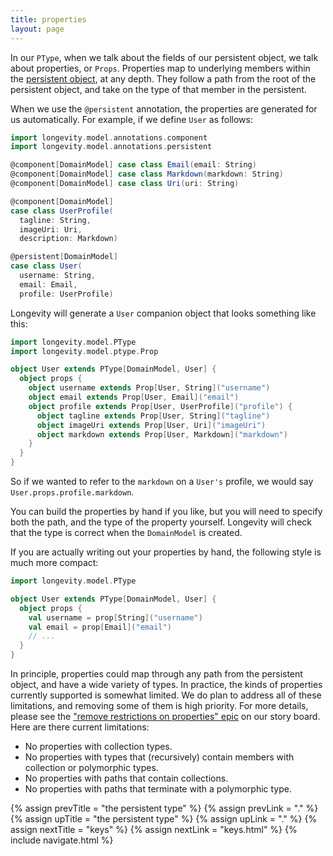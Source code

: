 ```yaml
---
title: properties
layout: page
---
```


In our `PType`, when we talk about the fields of our persistent object, we talk about properties, or
`Props`. Properties map to underlying members within the [persistent
object](../model/persistents.html), at any depth. They follow a path from the root of the persistent
object, and take on the type of that member in the persistent.

When we use the `@persistent` annotation, the properties are generated
for us automatically. For example, if we define `User` as follows:

```scala
import longevity.model.annotations.component
import longevity.model.annotations.persistent

@component[DomainModel] case class Email(email: String)
@component[DomainModel] case class Markdown(markdown: String)
@component[DomainModel] case class Uri(uri: String)

@component[DomainModel]
case class UserProfile(
  tagline: String,
  imageUri: Uri,
  description: Markdown)

@persistent[DomainModel]
case class User(
  username: String,
  email: Email,
  profile: UserProfile)
```                          

Longevity will generate a `User` companion object that looks something
like this:

```scala
import longevity.model.PType
import longevity.model.ptype.Prop

object User extends PType[DomainModel, User] {
  object props {
    object username extends Prop[User, String]("username")
    object email extends Prop[User, Email]("email")
    object profile extends Prop[User, UserProfile]("profile") {
      object tagline extends Prop[User, String]("tagline")
      object imageUri extends Prop[User, Uri]("imageUri")
      object markdown extends Prop[User, Markdown]("markdown")
    }
  }
}
```

So if we wanted to refer to the `markdown` on a `User's` profile, we would say
`User.props.profile.markdown`.

You can build the properties by hand if you like, but you will need to
specify both the path, and the type of the property yourself. Longevity
will check that the type is correct when the `DomainModel` is created.

If you are actually writing out your properties by hand, the following
style is much more compact:

```scala
import longevity.model.PType

object User extends PType[DomainModel, User] {
  object props {
    val username = prop[String]("username")
    val email = prop[Email]("email")
    // ...
  }
}
```

In principle, properties could map through any path from the persistent object, and have a wide
variety of types. In practice, the kinds of properties currently supported is somewhat limited. We
do plan to address all of these limitations, and removing some of them is high priority. For more
details, please see the ["remove restrictions on properties"
epic](https://www.pivotaltracker.com/epic/show/2975505) on our story board. Here are there current
limitations:

  - No properties with collection types.
  - No properties with types that (recursively) contain members with collection or polymorphic types.
  - No properties with paths that contain collections.
  - No properties with paths that terminate with a polymorphic type.

{% assign prevTitle = "the persistent type" %}
{% assign prevLink = "." %}
{% assign upTitle = "the persistent type" %}
{% assign upLink = "." %}
{% assign nextTitle = "keys" %}
{% assign nextLink = "keys.html" %}
{% include navigate.html %}

